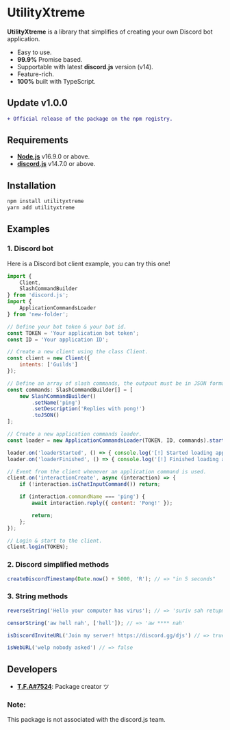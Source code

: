 # UtilityXtreme

**UtilityXtreme** is a library that simplifies of creating your own Discord bot application.

- Easy to use.
- **99.9%** Promise based.
- Supportable with latest **discord.js** version (v14).
- Feature-rich.
- **100%** built with TypeScript.

## Update v1.0.0
```diff
+ Official release of the package on the npm registry.
```

## Requirements
- [**Node.js**]() v16.9.0 or above.
- [**discord.js**](https://www.npmjs.com/package/discord.js) v14.7.0 or above.

## Installation

```coffee
npm install utilityxtreme
yarn add utilityxtreme
```

## Examples
### 1. Discord bot
Here is a Discord bot client example, you can try this one!

```js
import {
    Client,
    SlashCommandBuilder
} from 'discord.js';
import {
    ApplicationCommandsLoader
} from 'new-folder';

// Define your bot token & your bot id.
const TOKEN = 'Your application bot token';
const ID = 'Your application ID';

// Create a new client using the class Client.
const client = new Client({
    intents: ['Guilds']
});

// Define an array of slash commands, the outpout must be in JSON format.
const commands: SlashCommandBuilder[] = [
    new SlashCommandBuilder()
        .setName('ping')
        .setDescription('Replies with pong!')
        .toJSON()
];

// Create a new application commands loader.
const loader = new ApplicationCommandsLoader(TOKEN, ID, commands).start();

loader.on('loaderStarted', () => { console.log('[!] Started loading application commands...') });
loader.on('loaderFinished', () => { console.log('[!] Finished loading application commands.') });

// Event from the client whenever an application command is used.
client.on('interactionCreate', async (interaction) => {
    if (!interaction.isChatInputCommand()) return;

    if (interaction.commandName === 'ping') {
        await interaction.reply({ content: 'Pong!' });

        return;
    };
});

// Login & start to the client.
client.login(TOKEN);
```

### 2. Discord simplified methods
```ts
createDiscordTimestamp(Date.now() + 5000, 'R'); // => "in 5 seconds"
```

### 3. String methods
```ts
reverseString('Hello your computer has virus'); // => 'suriv sah retupmoc ruoy olleH'

censorString('aw hell nah', ['hell']); // => 'aw **** nah'

isDiscordInviteURL('Join my server! https://discord.gg/djs') // => true

isWebURL('welp nobody asked') // => false
```

## Developers
- [**T.F.A#7524**](https://www.github.com/TFAGaming): Package creator ツ

### Note:
This package is not associated with the discord.js team.

